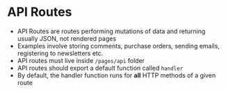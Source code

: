 # API Routes

- API Routes are routes performing mutations of data and returning usually JSON, not rendered pages
- Examples involve storing comments, purchase orders, sending emails, registering to newsletters etc.
- API routes must live inside `/pages/api` folder
- API routes should export a default function called `handler`
- By default, the handler function runs for **all** HTTP methods of a given route
